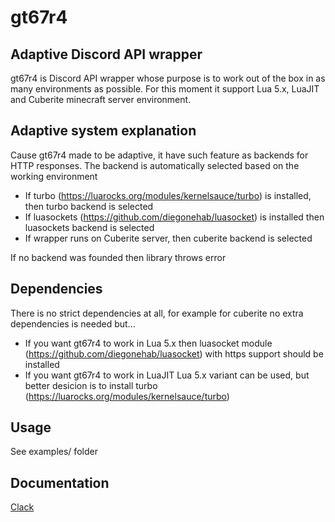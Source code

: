 # gt67r4
## Adaptive Discord API wrapper

gt67r4 is Discord API wrapper whose purpose is to work out of the box in as many environments as possible.
For this moment it support Lua 5.x, LuaJIT and Cuberite minecraft server environment.

## Adaptive system explanation

Cause gt67r4 made to be adaptive, it have such feature as backends for HTTP responses. The backend is automatically selected based on the working environment

- If turbo (https://luarocks.org/modules/kernelsauce/turbo) is installed, then turbo backend is selected
- If luasockets (https://github.com/diegonehab/luasocket) is installed then luasockets backend is selected
- If wrapper runs on Cuberite server, then cuberite backend is selected

If no backend was founded then library throws error
## Dependencies

There is no strict dependencies at all, for example for cuberite no extra dependencies is needed but...

- If you want gt67r4 to work in Lua 5.x then luasocket module (https://github.com/diegonehab/luasocket) with https support should be installed 
- If you want gt67r4 to work in LuaJIT Lua 5.x variant can be used, but better desicion is to install turbo (https://luarocks.org/modules/kernelsauce/turbo)

## Usage

See examples/ folder

## Documentation
<a href="https://github.com/Rorkh/gt67r4/blob/master/DOCS.md">Clack</a>
